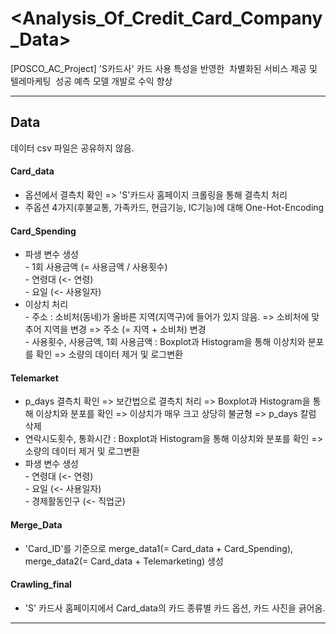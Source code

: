 # <Analysis_Of_Credit_Card_Company_Data>
[POSCO_AC_Project] 'S카드사' 카드 사용 특성을 반영한  차별화된 서비스 제공 및 텔레마케팅  성공 예측 모델 개발로 수익 향상

---
## Data
데이터 csv 파일은 공유하지 않음.
#### Card_data
- 옵션에서 결측치 확인 => 'S'카드사 홈페이지 크롤링을 통해 결측치 처리
- 주옵션 4가지(후불교통, 가족카드, 현금기능, IC기능)에 대해 One-Hot-Encoding
#### Card_Spending
- 파생 변수 생성  
  \- 1회 사용금액 (= 사용금액 / 사용횟수)  
  \- 연령대 (<- 연령)  
  \- 요일 (<- 사용일자)  
 - 이상치 처리  
  \- 주소 : 소비처(동네)가 올바른 지역(지역구)에 들어가 있지 않음. => 소비처에 맞추어 지역을 변경 => 주소 (= 지역 + 소비처) 변경  
  \- 사용횟수, 사용금액, 1회 사용금액 : Boxplot과 Histogram을 통해 이상치와 분포를 확인 => 소량의 데이터 제거 및 로그변환  
#### Telemarket
- p_days 결측치 확인 => 보간법으로 결측치 처리 => Boxplot과 Histogram을 통해 이상치와 분포를 확인 => 이상치가 매우 크고 상당히 불균형 => p_days 칼럼 삭제
- 연락시도횟수, 통화시간 : Boxplot과 Histogram을 통해 이상치와 분포를 확인 => 소량의 데이터 제거 및 로그변환 
- 파생 변수 생성  
  \- 연령대 (<- 연령)     
  \- 요일 (<- 사용일자)   
  \- 경제활동인구 (<- 직업군)
#### Merge_Data
- 'Card_ID'를 기준으로 merge_data1(= Card_data + Card_Spending), merge_data2(= Card_data + Telemarketing) 생성 
#### Crawling_final
- 'S' 카드사 홈페이지에서 Card_data의 카드 종류별 카드 옵션, 카드 사진을 긁어옴.
---
